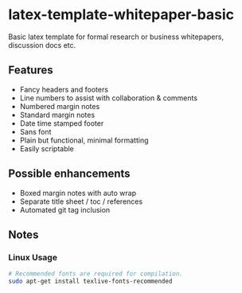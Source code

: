 # latex-template-whitepaper-basic
Basic latex template for formal research or business whitepapers, discussion docs etc.

## Features
* Fancy headers and footers
* Line numbers to assist with collaboration & comments
* Numbered margin notes
* Standard margin notes
* Date time stamped footer
* Sans font
* Plain but functional, minimal formatting
* Easily scriptable

## Possible enhancements
* Boxed margin notes with auto wrap
* Separate title sheet / toc / references 
* Automated git tag inclusion

## Notes

### Linux Usage

```bash
# Recommended fonts are required for compilation.
sudo apt-get install texlive-fonts-recommended
```

